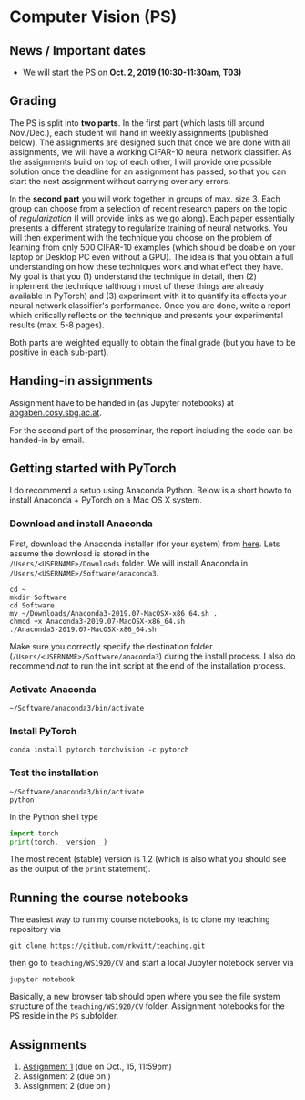 # Computer Vision (PS)

## News / Important dates

- We will start the PS on **Oct. 2, 2019 (10:30-11:30am, T03)**

## Grading

The PS is split into **two parts**. In the first part (which lasts till around Nov./Dec.), each student will hand in
weekly assignments (published below). The assignments are designed such that once we are done with all assignments, we will have a working CIFAR-10 neural network classifier. As the assignments build on top of each other, I will provide one possible solution once the deadline for an assignment has passed, so that you can start the next assignment without carrying over any errors.

In the **second part** you will work together in groups of max. size 3. Each group can choose from a selection of recent research papers on the topic of *regularization* (I will provide links as we go along). Each paper essentially presents a different strategy to regularize training of neural networks. You will then experiment with the technique you choose on the problem of learning from only 500 CIFAR-10 examples (which should be doable on your laptop or Desktop PC even without a GPU). The idea is that you obtain a full understanding on how these techniques work and what effect they have. My goal is that you (1) understand the technique in detail, then (2) implement the technique (although most of these things are already available in PyTorch) and (3) experiment with it to quantify its effects your neural network classifier's performance. Once you are done, write a report which critically reflects on the technique and presents your experimental results (max. 5-8 pages).

Both parts are weighted equally to obtain the final grade (but you have to be positive in each sub-part).

## Handing-in assignments

Assignment have to be handed in (as Jupyter notebooks) at [abgaben.cosy.sbg.ac.at](https://abgaben.cosy.sbg.ac.at/).

For the second part of the proseminar, the report including the code can be handed-in by email.

## Getting started with PyTorch

I do recommend a setup using Anaconda Python. Below is a short howto to install
Anaconda + PyTorch on a Mac OS X system.

### Download and install Anaconda

First, download the Anaconda installer (for your system) from [here](https://www.anaconda.com/distribution/). Lets assume the download is stored in the  
`/Users/<USERNAME>/Downloads` folder. We will install Anaconda in
`/Users/<USERNAME>/Software/anaconda3`.

```
cd ~
mkdir Software
cd Software
mv ~/Downloads/Anaconda3-2019.07-MacOSX-x86_64.sh .
chmod +x Anaconda3-2019.07-MacOSX-x86_64.sh
./Anaconda3-2019.07-MacOSX-x86_64.sh
```

Make sure you correctly specify the destination folder (`/Users/<USERNAME>/Software/anaconda3`) during the install process. I also do recommend *not* to run the
init script at the end of the installation process.

### Activate Anaconda

```
~/Software/anaconda3/bin/activate
```

### Install PyTorch

```
conda install pytorch torchvision -c pytorch
```

### Test the installation

```
~/Software/anaconda3/bin/activate
python
```

In the Python shell type

```python
import torch
print(torch.__version__)
```

The most recent (stable) version is 1.2 (which is also what you should see as
  the output of the `print` statement).

## Running the course notebooks

The easiest way to run my course notebooks, is to clone my teaching repository
via

```
git clone https://github.com/rkwitt/teaching.git
```

then go to `teaching/WS1920/CV` and start a local Jupyter notebook server via

```
jupyter notebook
```

Basically, a new browser tab should open where you see the file system
structure of the `teaching/WS1920/CV` folder. Assignment notebooks for 
the PS reside in the `PS` subfolder.


## Assignments

1. [Assignment 1](1-Assignment.ipynb) (due on Oct., 15, 11:59pm)
2. Assignment 2 (due on )
3. Assignment 2 (due on )
